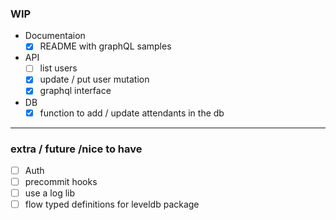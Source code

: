 ### WIP
- Documentaion
  - [x] README with graphQL samples
- API
  - [ ] list users
  - [x] update / put user mutation
  - [x] graphql interface
- DB
  - [x] function to add / update attendants in the db

-----

### extra / future /nice to have

- [ ] Auth
- [ ] precommit hooks
- [ ] use a log lib
- [ ] flow typed definitions for leveldb package
